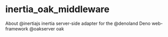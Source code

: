 # inertia_oak_middleware

About @inertiajs inertia server-side adapter for the @denoland Deno
web-framework @oakserver oak
